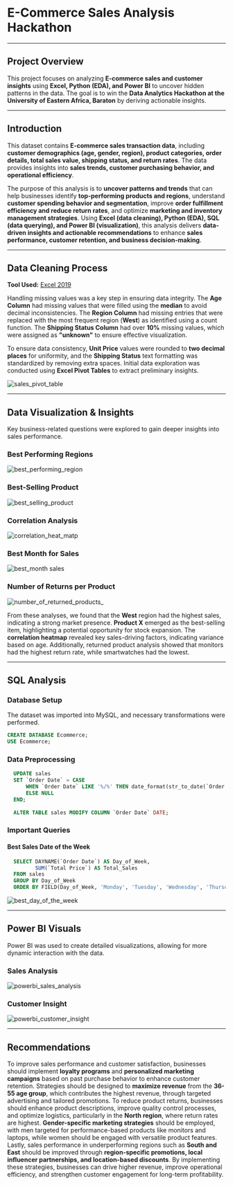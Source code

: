 # E-Commerce Sales Analysis Hackathon
---

## Project Overview  
This project focuses on analyzing **E-commerce sales and customer insights** using **Excel, Python (EDA), and Power BI** to uncover hidden patterns in the data. The goal is to win the **Data Analytics Hackathon at the University of Eastern Africa, Baraton** by deriving actionable insights.

---

## Introduction  
This dataset contains **E-commerce sales transaction data**, including **customer demographics (age, gender, region), product categories, order details, total sales value, shipping status, and return rates**. The data provides insights into **sales trends, customer purchasing behavior, and operational efficiency**. 

The purpose of this analysis is to **uncover patterns and trends** that can help businesses identify **top-performing products and regions**, understand **customer spending behavior and segmentation**, improve **order fulfillment efficiency and reduce return rates**, and optimize **marketing and inventory management strategies**. Using **Excel (data cleaning), Python (EDA), SQL (data querying), and Power BI (visualization)**, this analysis delivers **data-driven insights and actionable recommendations** to enhance **sales performance, customer retention, and business decision-making**.  

---

## Data Cleaning Process  
**Tool Used:** [Excel 2019](www.microsoft.com/office/2019)  

Handling missing values was a key step in ensuring data integrity. The **Age Column** had missing values that were filled using the **median** to avoid decimal inconsistencies. The **Region Column** had missing entries that were replaced with the most frequent region (**West**) as identified using a count function. The **Shipping Status Column** had over **10%** missing values, which were assigned as **"unknown"** to ensure effective visualization. 

To ensure data consistency, **Unit Price** values were rounded to **two decimal places** for uniformity, and the **Shipping Status** text formatting was standardized by removing extra spaces. Initial data exploration was conducted using **Excel Pivot Tables** to extract preliminary insights.  

![sales_pivot_table](https://github.com/user-attachments/assets/33e80657-910d-487e-a740-18276830625d)  

---

## Data Visualization & Insights  
Key business-related questions were explored to gain deeper insights into sales performance. 

### Best Performing Regions  
![best_performing_region](https://github.com/user-attachments/assets/f377874f-ee9f-4275-9636-b9687f271369)  

### Best-Selling Product  
![best_selling_product](https://github.com/user-attachments/assets/c587c895-051b-4deb-a93c-fc796689c783)  

### Correlation Analysis  
![correlation_heat_matp](https://github.com/user-attachments/assets/b5776b69-d762-4da0-9217-68934dea1ad2)  

### Best Month for Sales  
![best_month sales](https://github.com/user-attachments/assets/234207aa-053d-458f-bc1c-b917503d8c3c)  

### Number of Returns per Product  
![number_of_returned_products_](https://github.com/user-attachments/assets/f17eb7ea-9381-4013-a559-7834950c012e)  

From these analyses, we found that the **West** region had the highest sales, indicating a strong market presence. **Product X** emerged as the best-selling item, highlighting a potential opportunity for stock expansion. The **correlation heatmap** revealed key sales-driving factors, indicating variance based on age. Additionally, returned product analysis showed that monitors had the highest return rate, while smartwatches had the lowest.  

---

## SQL Analysis  

### Database Setup  
The dataset was imported into MySQL, and necessary transformations were performed.  
```sql
CREATE DATABASE Ecommerce;
USE Ecommerce;
```

### Data Preprocessing  
```sql
  UPDATE sales
  SET `Order Date` = CASE  
      WHEN `Order Date` LIKE '%/%' THEN date_format(str_to_date(`Order Date`, '%m/%d/%Y'), '%Y/%m/%d')  
      ELSE NULL  
  END;
  
  ALTER TABLE sales MODIFY COLUMN `Order Date` DATE;
```

### Important Queries  
#### Best Sales Date of the Week  
```sql
  SELECT DAYNAME(`Order Date`) AS Day_of_Week,  
         SUM(`Total Price`) AS Total_Sales  
  FROM sales  
  GROUP BY Day_of_Week  
  ORDER BY FIELD(Day_of_Week, 'Monday', 'Tuesday', 'Wednesday', 'Thursday', 'Friday', 'Saturday', 'Sunday');
```
![best_day_of_the_week](https://github.com/user-attachments/assets/7cef02e1-1b5d-4477-bc99-c2e23223fa13)  

---

## Power BI Visuals  
Power BI was used to create detailed visualizations, allowing for more dynamic interaction with the data. 

### Sales Analysis  
![powerbi_sales_analysis](https://github.com/user-attachments/assets/8d5f912b-37a5-4b8f-a112-bc4f412d3fd6)  

### Customer Insight  
![powerbi_customer_insight](https://github.com/user-attachments/assets/2c6efb87-3c5b-47dc-9b4c-ff19f88d47f1)  

---

## Recommendations  
To improve sales performance and customer satisfaction, businesses should implement **loyalty programs** and **personalized marketing campaigns** based on past purchase behavior to enhance customer retention. Strategies should be designed to **maximize revenue** from the **36-55 age group**, which contributes the highest revenue, through targeted advertising and tailored promotions. To reduce product returns, businesses should enhance product descriptions, improve quality control processes, and optimize logistics, particularly in the **North region**, where return rates are highest. **Gender-specific marketing strategies** should be employed, with men targeted for performance-based products like monitors and laptops, while women should be engaged with versatile product features. Lastly, sales performance in underperforming regions such as **South and East** should be improved through **region-specific promotions, local influencer partnerships, and location-based discounts**. By implementing these strategies, businesses can drive higher revenue, improve operational efficiency, and strengthen customer engagement for long-term profitability.

